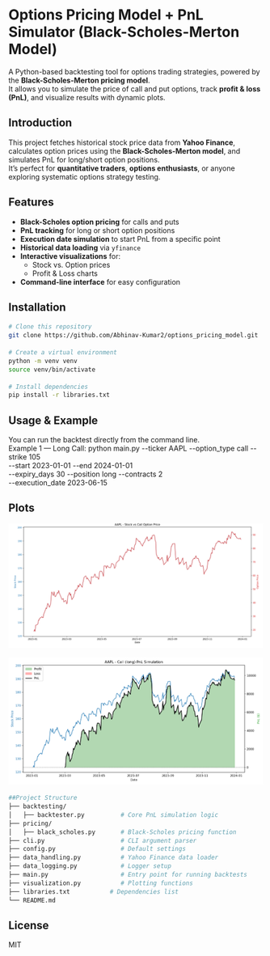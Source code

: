 # Options Pricing Model + PnL Simulator (Black-Scholes-Merton Model)

A Python-based backtesting tool for options trading strategies, powered by the **Black-Scholes-Merton pricing model**.  
It allows you to simulate the price of call and put options, track **profit & loss (PnL)**, and visualize results with dynamic plots.

## Introduction
This project fetches historical stock price data from **Yahoo Finance**, calculates option prices using the **Black-Scholes-Merton model**, and simulates PnL for long/short option positions.  
It’s perfect for **quantitative traders**, **options enthusiasts**, or anyone exploring systematic options strategy testing.


## Features
- **Black-Scholes option pricing** for calls and puts
- **PnL tracking** for long or short option positions
- **Execution date simulation** to start PnL from a specific point
- **Historical data loading** via `yfinance`
- **Interactive visualizations** for:
  - Stock vs. Option prices
  - Profit & Loss charts
- **Command-line interface** for easy configuration

## Installation
```bash
# Clone this repository
git clone https://github.com/Abhinav-Kumar2/options_pricing_model.git

# Create a virtual environment
python -m venv venv
source venv/bin/activate 

# Install dependencies
pip install -r libraries.txt
```

## Usage & Example
You can run the backtest directly from the command line.  
Example 1 — Long Call:
python main.py --ticker AAPL --option_type call --strike 105 \
    --start 2023-01-01 --end 2024-01-01 \
    --expiry_days 30 --position long --contracts 2 \
    --execution_date 2023-06-15

## Plots
![alt text](<Screenshot 2025-08-03 231922.png>)

![alt text](<Screenshot 2025-08-03 232024.png>)

```bash
##Project Structure
├── backtesting/
│   ├── backtester.py          # Core PnL simulation logic
├── pricing/
│   ├── black_scholes.py       # Black-Scholes pricing function
├── cli.py                     # CLI argument parser
├── config.py                  # Default settings
├── data_handling.py           # Yahoo Finance data loader
├── data_logging.py            # Logger setup
├── main.py                    # Entry point for running backtests
├── visualization.py           # Plotting functions
├── libraries.txt           # Dependencies list
└── README.md                 

```
## License
MIT

